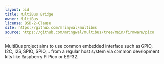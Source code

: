 ```yaml
---
layout: pid
title: MultiBus Bridge
owner: MultiBus
license: BSD-2-Clause
site: https://github.com/mringwal/multibus
source: https://github.com/mringwal/multibus/tree/main/firmware/pico
---
```


MultiBus project aims to use common embedded interface such as 
GPIO, I2C, I2S, SPIO, SPIO, .. from a regular host system via
common development kits like Raspberry Pi Pico or ESP32.
